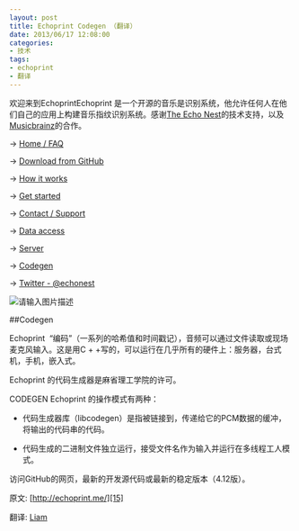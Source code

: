 ```yaml
---
layout: post
title: Echoprint Codegen （翻译）
date: 2013/06/17 12:08:00
categories: 
- 技术
tags: 
- echoprint
- 翻译
---
```


欢迎来到EchoprintEchoprint 是一个开源的音乐是识别系统，他允许任何人在他们自己的应用上构建音乐指纹识别系统。感谢[The Echo Nest][1]的技术支持，以及[Musicbrainz][2]的合作。 

→ [Home / FAQ][3]

→ [Download from GitHub][4]

→ [How it works][5]

→ [Get started][6]

→ [Contact / Support][7]

→ [Data access][8]

→ [Server][9]

→ [Codegen][10]

→ [Twitter - @echonest][11]

![请输入图片描述][12] 

##Codegen

Echoprint  “编码”（一系列的哈希值和时间戳记），音频可以通过文件读取或现场麦克风输入。这是用C + +写的，可以运行在几乎所有的硬件上：服务器，台式机，手机，嵌入式。 

Echoprint 的代码生成器是麻省理工学院的许可。   

CODEGEN Echoprint 的操作模式有两种： 

* 代码生成器库（libcodegen）是指被链接到，传递给它的PCM数据的缓冲，将输出的代码串的代码。 

* 代码生成的二进制文件独立运行，接受文件名作为输入并运行在多线程工人模式。 

访问GitHub的网页，最新的开发源代码或最新的稳定版本（4.12版）。

原文: [http://echoprint.me/][15] 

翻译: [Liam][16]

 [1]: http://the.echonest.com/

 [2]: http://musicbrainz.org/

 [3]: http://blog.naaln.com/2013/06/echoprint-home-faq-translations

 [4]: http://github.com/echonest/

 [5]: http://blog.naaln.com/2013/06/echoprint-how-it-works-translation

 [6]: http://blog.naaln.com/2013/06/echoprint-get-started-translate

 [7]: http://echoprint.me/contact

 [8]: http://blog.naaln.com/2013/06/echoprint-data-access-translation

 [9]: http://blog.naaln.com/2013/06/echoprint-server-translation

 [10]: http://blog.naaln.com/2013/06/echoprint-codegen-translation

 [11]: http://twitter.com/echonest

 [12]: https://ww1.sinaimg.cn/large/006tNc79gw1f5122w03sfj306y028748

 [15]: http://echoprint.me/codegen

 [16]: http://blog.naaln.com/2013/06/echoprint-codegen-translation

